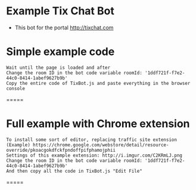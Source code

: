 # Example Tix Chat Bot
 - This bot for the portal http://tixchat.com

Simple example code
=====

	Wait until the page is loaded and after
	Change the room ID in the bot code variable roomId: '1ddf721f-f7e2-44c0-8414-1abef9627b9b'
	Copy the entire code of TixBot.js and paste everything in the browser console

=====


Full example with Chrome extension
=====

	To install some sort of editor, replacing traffic site extension
	(Example) https://chrome.google.com/webstore/detail/resource-override/pkoacgokdfckfpndoffpifphamojphii
	Settings of this example extension: http://i.imgur.com/C2KRmLJ.png
	Change the room ID in the bot code variable roomId: '1ddf721f-f7e2-44c0-8414-1abef9627b9b'
	And then copy all the code in TixBot.js "Edit File"

=====

